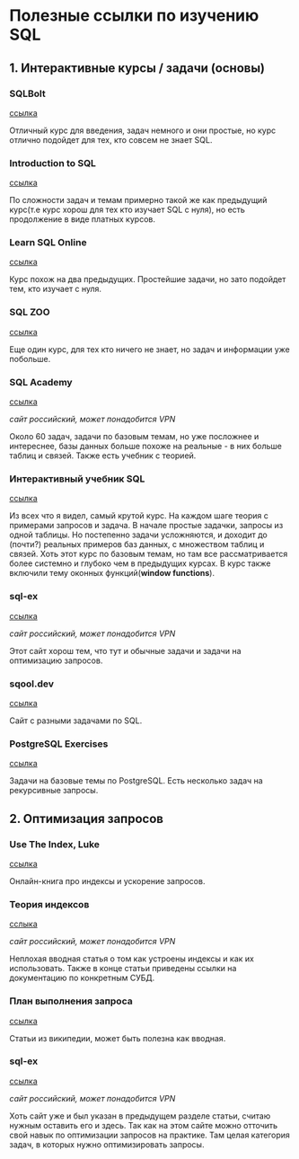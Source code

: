 # Полезные ссылки по изучению SQL

## 1. Интерактивные курсы / задачи (основы)

### SQLBolt

[ссылка](https://sqlbolt.com)

Отличный курс для введения, задач немного и они простые,
но курс отлично подойдет для тех, кто совсем не знает SQL.

### Introduction to SQL

[ссылка](https://learn.datacamp.com/courses/introduction-to-sql)

По сложности задач и темам примерно такой же как
предыдущий курс(т.е курс хорош для тех кто изучает SQL с нуля),
но есть продолжение в виде платных курсов.

### Learn SQL Online

[ссылка](https://www.learnsqlonline.org)

Курс похож на два предыдущих.
Простейшие задачи, но зато подойдет тем, кто изучает с нуля.

### SQL ZOO

[ссылка](https://sqlzoo.net/wiki/SQL_Tutorial)

Еще один курс, для тех кто ничего не знает,
но задач и информации уже побольше.

### SQL Academy

[ссылка](https://sql-academy.org)

_сайт российский, может понадобится VPN_

Около 60 задач, задачи по базовым темам,
но уже посложнее и интереснее, базы данных
больше похоже на реальные - в них больше таблиц и связей.
Также есть учебник с теорией.

### Интерактивный учебник SQL

[ссылка](https://stepik.org/course/63054/promo)

Из всех что я видел, самый крутой курс.
На каждом шаге теория с примерами запросов и задача.
В начале простые задачки, запросы из одной таблицы.
Но постепенно задачи усложняются, и доходит до
(почти?) реальных примеров баз данных, с множеством таблиц и связей.
Хоть этот курс по базовым темам, но там все рассматривается
более системно и глубоко чем в предыдущих курсах.
В курс также включили тему оконных функций(**window functions**).

### sql-ex

[ссылка](https://sql-ex.ru)

_сайт российский, может понадобится VPN_

Этот сайт хорош тем, что тут и
обычные задачи и задачи на оптимизацию запросов.

### sqool.dev

[ссылка](https://sqool.dev)

Сайт с разными задачами по SQL.

### PostgreSQL Exercises

[ссылка](https://pgexercises.com)

Задачи на базовые темы по PostgreSQL.
Есть несколько задач на рекурсивные запросы.

## 2. Оптимизация запросов

### Use The Index, Luke

[ссылка](https://use-the-index-luke.com)

Онлайн-книга про индексы и ускорение запросов.

### Теория индексов

[сслыка](https://markshevchenko.pro/articles/index-theory/)

_сайт российский, может понадобится VPN_

Неплохая вводная статья о том как устроены индексы и как их использовать.
Также в конце статьи приведены ссылки на документацию по конкретным СУБД.

### План выполнения запроса

[ссылка](https://ru.wikipedia.org/wiki/%D0%9F%D0%BB%D0%B0%D0%BD_%D0%B2%D1%8B%D0%BF%D0%BE%D0%BB%D0%BD%D0%B5%D0%BD%D0%B8%D1%8F_%D0%B7%D0%B0%D0%BF%D1%80%D0%BE%D1%81%D0%B0)

Статьи из википедии, может быть полезна как вводная.


### sql-ex

[ссылка](https://sql-ex.ru)

_сайт российский, может понадобится VPN_

Хоть сайт уже и был указан в предыдущем разделе статьи,
считаю нужным оставить его и здесь. Так как на этом сайте
можно отточить свой навык по оптимизации запросов на практике.
Там целая категория задач, в которых нужно оптимизировать запросы.
